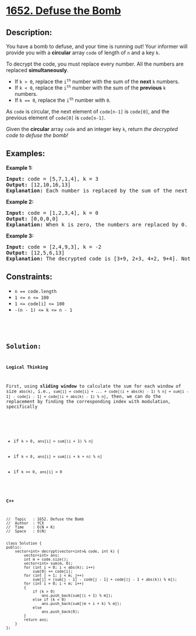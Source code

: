 # [1652. Defuse the Bomb](https://leetcode.com/problems/defuse-the-bomb/)


## Description:

<p>You have a bomb to defuse, and your time is running out! Your informer will provide you with a <strong>circular</strong> array <code>code</code> of length of <code>n</code> and a key <code>k</code>.</p>

<p>To decrypt the code, you must replace every number. All the numbers are replaced <strong>simultaneously</strong>.</p>

<ul>
    <li>If <code>k &gt; 0</code>, replace the <code>i<sup>th</sup></code> number with the sum of the <strong>next</strong> <code>k</code> numbers.</li>
    <li>If <code>k &lt; 0</code>, replace the <code>i<sup>th</sup></code> number with the sum of the <strong>previous</strong> <code>k</code> numbers.</li>
    <li>If <code>k == 0</code>, replace the <code>i<sup>th</sup></code> number with <code>0</code>.</li>
</ul>

<p>As <code>code</code> is circular, the next element of <code>code[n-1]</code> is <code>code[0]</code>, and the previous element of <code>code[0]</code> is <code>code[n-1]</code>.</p>

<p>Given the <strong>circular</strong> array <code>code</code> and an integer key <code>k</code>, return <em>the decrypted code to defuse the bomb!</em></p>


## Examples:

<strong>Example 1:</strong>
<pre>
<strong>Input:</strong> code = [5,7,1,4], k = 3
<strong>Output:</strong> [12,10,16,13]
<strong>Explanation:</strong> Each number is replaced by the sum of the next 3 numbers. The decrypted code is [7+1+4, 1+4+5, 4+5+7, 5+7+1]. Notice that the numbers wrap around.
</pre>

<strong>Example 2:</strong>
<pre>
<strong>Input:</strong> code = [1,2,3,4], k = 0
<strong>Output:</strong> [0,0,0,0]
<strong>Explanation:</strong> When k is zero, the numbers are replaced by 0. 
</pre>

<strong>Example 3:</strong>
<pre>
<strong>Input:</strong> code = [2,4,9,3], k = -2
<strong>Output:</strong> [12,5,6,13]
<strong>Explanation:</strong> The decrypted code is [3+9, 2+3, 4+2, 9+4]. Notice that the numbers wrap around again. If k is negative, the sum is of the previous numbers.
</pre>


## Constraints:

<ul>
    <li><code>n == code.length</code></li>
    <li><code>1 &lt;= n &lt;= 100</code></li>
    <li><code>1 &lt;= code[i] &lt;= 100</code></li>
    <li><code>-(n - 1) &lt;= k &lt;= n - 1</li>
</ul>


## Solution:

<strong>Logical Thinking</strong>
<p>First, using <strong>sliding window</strong> to calculate the sum for each window of size <code>abs(k)</code>, i.e., <code>sum[i] = code[i] + ... + code[(i + abs(k) - 1) % n] = sum[i - 1] - code[i - 1] + code[(i + abs(k) - 1) % n]</code>, then, we can do the replacement by finding the corresponding index with modulation, specifically</p>

<ul>
    <li>if <code>k &gt; 0</code>, <code>ans[i] = sum[(i + 1) % n]</code></li>
    <li>if <code>k &lt; 0</code>, <code>ans[i] = sum[(i + k + n) % n]</code></li>
    <li>if <code>k == 0</code>, <code>ans[i] = 0</code></li>
</ul>


<strong>C++</strong>

```
//  Topic   : 1652. Defuse the Bomb
//  Author  : YCX
//  Time    : O(N + K)
//  Space   : O(N)


class Solution {
public:
    vector<int> decrypt(vector<int>& code, int k) {
        vector<int> ans;
        int m = code.size();
        vector<int> sum(m, 0);
        for (int i = 0; i < abs(k); i++)
            sum[0] += code[i];
        for (int j = 1; j < m; j++)
            sum[j] = (sum[j - 1] - code[j - 1] + code[(j - 1 + abs(k)) % m]);
        for (int i = 0; i < m; i++)
        {
            if (k > 0)
                ans.push_back(sum[(i + 1) % m]);
            else if (k < 0)
                ans.push_back(sum[(m + i + k) % m]);
            else
                ans.push_back(0);
        }
        return ans;
    }
};
```